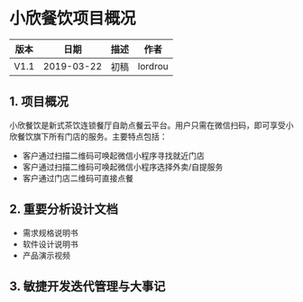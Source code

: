 # 小欣餐饮项目概况

| 版本 |    日期    | 描述 |  作者   |
| :--: | :--------: | :--: | :-----: |
| V1.1 | 2019-03-22 | 初稿 | lordrou |



## 1. 项目概况

​	小欣餐饮是新式茶饮连锁餐厅自助点餐云平台。用户只需在微信扫码，即可享受小欣餐饮旗下所有门店的服务。主要特点包括：

* 客户通过扫描二维码可唤起微信小程序寻找就近门店
* 客户通过扫描二维码可唤起微信小程序选择外卖/自提服务
* 客户通过门店二维码可直接点餐

## 2. 重要分析设计文档

* 需求规格说明书
* 软件设计说明书
* 产品演示视频

## 3. 敏捷开发迭代管理与大事记